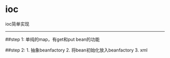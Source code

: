# ioc
ioc简单实现

-----------
##step 1:
单纯的map，有get和put bean的功能

##step 2:
    1. 抽象beanfactory
    2. 将bean初始化放入beanfactory
    3. xml